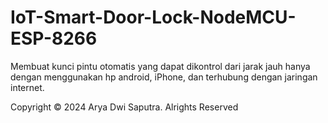 # IoT-Smart-Door-Lock-NodeMCU-ESP-8266
Membuat kunci pintu otomatis yang dapat dikontrol dari jarak jauh hanya dengan menggunakan hp android, iPhone, dan terhubung dengan jaringan internet.


Copyright ©️ 2024 Arya Dwi Saputra. Alrights Reserved
